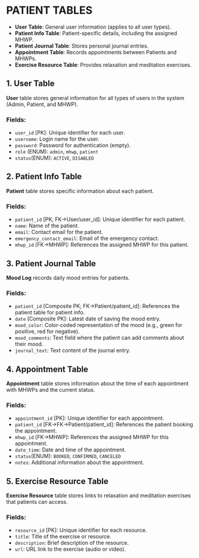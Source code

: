 # PATIENT TABLES

- **User Table**: General user information (applies to all user types).
- **Patient Info Table**: Patient-specific details, including the assigned MHWP.
- **Patient Journal Table**: Stores personal journal entries.
- **Appointment Table**: Records appointments between Patients and MHWPs.
- **Exercise Resource Table**: Provides relaxation and meditation exercises.


## 1. **User Table**

**User** table stores general information for all types of users in the system (Admin, Patient, and MHWP). 

### Fields:

- `user_id` [PK]: Unique identifier for each user.
- `username`: Login name for the user.
- `password`: Password for authentication (empty).
- `role` (ENUM): `admin`, `mhwp`, `patient`
- `status`(ENUM): `ACTIVE`, `DISABLED`


## 2. **Patient Info Table**

**Patient** table stores specific information about each patient.

### Fields:

- `patient_id` [PK; FK->User/user_id]: Unique identifier for each patient.
- `name`: Name of the patient.
- `email`: Contact email for the patient.
- `emergency_contact_email`: Email of the emergency contact.
- `mhwp_id` [FK->MHWP]: References the assigned MHWP for this patient.


## 3. **Patient Journal Table**

**Mood Log** records daily mood entries for patients. 

### Fields:

- `patient_id` [Composite PK; FK->Patient/patient_id]: References the patient table for patient info.
- `date` [Composite PK]: Latest date of saving the mood entry.
- `mood_color`: Color-coded representation of the mood (e.g., green for positive, red for negative).
- `mood_comments`: Text field where the patient can add comments about their mood.
- `journal_text`: Text content of the journal entry.


## 4. **Appointment Table**

**Appointment** table stores information about the time of each appointment with MHWPs and the current status.

### Fields:

- `appointment_id` [PK]: Unique identifier for each appointment.
- `patient_id` [FK->FK->Patient/patient_id]: References the patient booking the appointment.
- `mhwp_id` [FK->MHWP]: References the assigned MHWP for this appointment.
- `date_time`: Date and time of the appointment.
- `status`(ENUM): `BOOKED`, `CONFIRMED`, `CANCELED`
- `notes`: Additional information about the appointment.


## 5. **Exercise Resource Table**

**Exercise Resource** table stores links to relaxation and meditation exercises that patients can access. 

### Fields:

- `resource_id` [PK]: Unique identifier for each resource.
- `title`: Title of the exercise or resource.
- `description`: Brief description of the resource.
- `url`: URL link to the exercise (audio or video).
